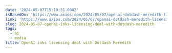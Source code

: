 ```yaml
---
date: '2024-05-07T15:19:31.000Z'
isBasedOn: 'https://www.axios.com/2024/05/07/openai-dotdash-meredith-licensing-deal'
link: 'https://www.axios.com/2024/05/07/openai-dotdash-meredith-licensing-deal'
slug: 2024-05-07-openai-inks-licensing-deal-with-dotdash-meredith
tags:
  - ai
  - media
title: OpenAI inks licensing deal with Dotdash Meredith
---
```


